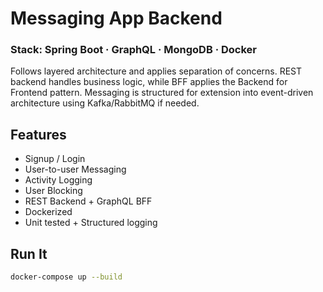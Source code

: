 # Messaging App Backend
### Stack: Spring Boot · GraphQL · MongoDB · Docker

Follows layered architecture and applies separation of concerns. REST backend handles business logic, while BFF applies the Backend for Frontend pattern. Messaging is structured for extension into event-driven architecture using Kafka/RabbitMQ if needed.

## Features
- Signup / Login
- User-to-user Messaging
- Activity Logging
- User Blocking
- REST Backend + GraphQL BFF
- Dockerized
- Unit tested + Structured logging

## Run It
```bash
docker-compose up --build
